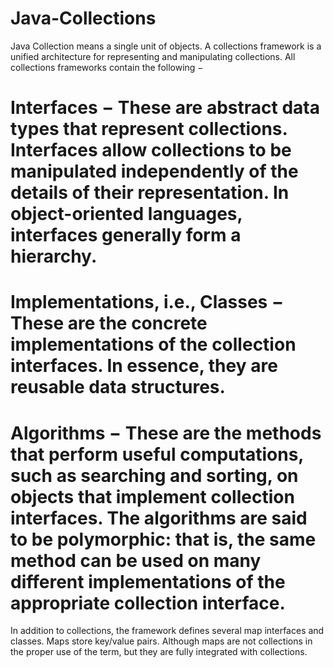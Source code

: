 # Java-Collections
Java Collection means a single unit of objects.
A collections framework is a unified architecture for representing and manipulating collections. All collections frameworks contain the following −

# Interfaces − These are abstract data types that represent collections. Interfaces allow collections to be manipulated independently of the details of their representation. In object-oriented languages, interfaces generally form a hierarchy.

# Implementations, i.e., Classes − These are the concrete implementations of the collection interfaces. In essence, they are reusable data structures.

# Algorithms − These are the methods that perform useful computations, such as searching and sorting, on objects that implement collection interfaces. The algorithms are said to be polymorphic: that is, the same method can be used on many different implementations of the appropriate collection interface.

In addition to collections, the framework defines several map interfaces and classes. Maps store key/value pairs. Although maps are not collections in the proper use of the term, but they are fully integrated with collections.
